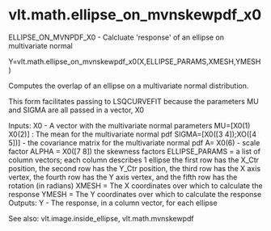 # vlt.math.ellipse_on_mvnskewpdf_x0

  ELLIPSE_ON_MVNPDF_X0 - Calcluate 'response' of an ellipse on multivariate normal
 
   Y=vlt.math.ellipse_on_mvnskewpdf_x0(X,ELLIPSE_PARAMS,XMESH,YMESH)
 
   Computes the overlap of an ellipse on a multivariate normal distribution.
 
   This form facilitates passing to LSQCURVEFIT because the parameters MU and
   SIGMA are all passed in a vector, X0
 
   Inputs:
     X0 - A vector with the multivariate normal parameters
         MU=[X0(1) X0(2)] : The mean for the multivariate normal pdf
         SIGMA=[X0([3 4]);XO([4 5])] - the covariance matrix for the multivariate normal pdf
         A= X0(6) - scale factor
         ALPHA = X0([7 8]) the skewness factors
     ELLIPSE_PARAMS = a list of column vectors; each column describes 1 ellipse
         the first row has the X_Ctr position, the second row has the Y_Ctr
         position, the third row has the X axis vertex, the fourth row has the
         Y axis vertex, and the fifth row has the rotation (in radians)
     XMESH = The X coordinates over which to calculate the response
     YMESH = The Y coordinates over which to calculate the response
   Outputs:
     Y - The response, in a column vector, for each ellipse
 
   See also: vlt.image.inside_ellipse, vlt.math.mvnskewpdf
